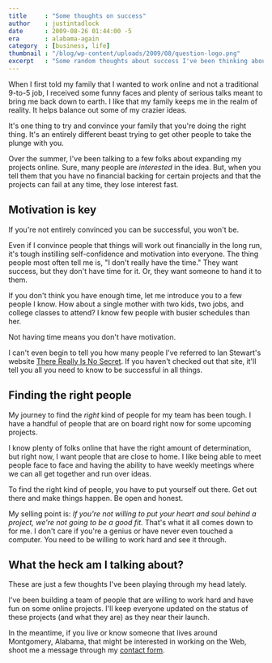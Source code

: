 ```yaml
---
title     : "Some thoughts on success"
author    : justintadlock
date      : 2009-08-26 01:44:00 -5
era       : alabama-again
category  : [business, life]
thumbnail : "/blog/wp-content/uploads/2009/08/question-logo.png"
excerpt   : "Some random thoughts about success I've been thinking about lately in my journey to find a hard-working group of people to build a business together."
---
```


When I first told my family that I wanted to work online and not a traditional 9-to-5 job, I received some funny faces and plenty of serious talks meant to bring me back down to earth.  I like that my family keeps me in the realm of reality.  It helps balance out some of my crazier ideas.

It's one thing to try and convince your family that you're doing the right thing.  It's an entirely different beast trying to get other people to take the plunge with you.

Over the summer, I've been talking to a few folks about expanding my projects online.  Sure, many people are <em>interested</em> in the idea.  But, when you tell them that you have no financial backing for certain projects and that the projects can fail at any time, they lose interest fast.

## Motivation is key

If you're not entirely convinced you can be successful, you won't be.

Even if I convince people that things will work out financially in the long run, it's tough instilling self-confidence and motivation into everyone.  The thing people most often tell me is, "I don't really have the time."  They want success, but they don't have time for it.  Or, they want someone to hand it to them.

If you don't think you have enough time, let me introduce you to a few people I know.  How about a single mother with two kids, two jobs, and college classes to attend?  I know few people with busier schedules than her.

Not having time means you don't have motivation.

I can't even begin to tell you how many people I've referred to Ian Stewart's website <a href="http://therereallyisnosecret.com/" title="There Really Is No Secret">There Really Is No Secret</a>.  If you haven't checked out that site, it'll tell you all you need to know to be successful in all things.

## Finding the right people

My journey to find the <em>right</em> kind of people for my team has been tough.  I have a handful of people that are on board right now for some upcoming projects.

I know plenty of folks online that have the right amount of determination, but right now, I want people that are close to home.  I like being able to meet people face to face and having the ability to have weekly meetings where we can all get together and run over ideas.

To find the right kind of people, you have to put yourself out there.  Get out there and make things happen.  Be open and honest.

My selling point is:  <em>If you're not willing to put your heart and soul behind a project, we're not going to be a good fit.</em>  That's what it all comes down to for me.  I don't care if you're a genius or have never even touched a computer.  You need to be willing to work hard and see it through.

## What the heck am I talking about?

These are just a few thoughts I've been playing through my head lately.

I've been building a team of people that are willing to work hard and have fun on some online projects.  I'll keep everyone updated on the status of these projects (and what they are) as they near their launch.

In the meantime, if you live or know someone that lives around Montgomery, Alabama, that might be interested in working on the Web, shoot me a message through my <a href="http://justintadlock.com/contact" title="Contact page">contact form</a>.
